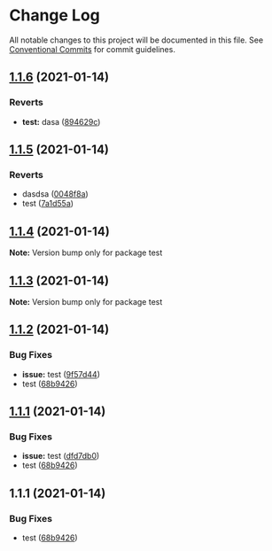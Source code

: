 # Change Log

All notable changes to this project will be documented in this file.
See [Conventional Commits](https://conventionalcommits.org) for commit guidelines.

## [1.1.6](https://github.com/dilyanatanasov177/lerna-test/compare/test@1.1.5...test@1.1.6) (2021-01-14)


### Reverts

* **test:** dasa ([894629c](https://github.com/dilyanatanasov177/lerna-test/commit/894629c82bca7150ecba1d793218b6f5853a8f1c))





## [1.1.5](https://github.com/dilyanatanasov177/lerna-test/compare/test@1.1.2...test@1.1.5) (2021-01-14)


### Reverts

* dasdsa ([0048f8a](https://github.com/dilyanatanasov177/lerna-test/commit/0048f8a7f4327a211f140e6f3db2d3b9df558a0d))
* test ([7a1d55a](https://github.com/dilyanatanasov177/lerna-test/commit/7a1d55a006e71ee801dc806970128f680ce3efb1))





## [1.1.4](https://github.com/dilyanatanasov177/lerna-test/compare/test@1.1.2...test@1.1.4) (2021-01-14)

**Note:** Version bump only for package test





## [1.1.3](https://github.com/dilyanatanasov177/lerna-test/compare/test@1.1.2...test@1.1.3) (2021-01-14)

**Note:** Version bump only for package test





## [1.1.2](https://github.com/dilyanatanasov177/lerna-test/compare/test@1.1.1...test@1.1.2) (2021-01-14)


### Bug Fixes

* **issue:** test ([9f57d44](https://github.com/dilyanatanasov177/lerna-test/commit/9f57d443a942961954c1080f9cdd42822f059983))
* test ([68b9426](https://github.com/dilyanatanasov177/lerna-test/commit/68b9426fd5f3621973473443b5dd8eec74455444))





## [1.1.1](https://github.com/dilyanatanasov177/lerna-test/compare/test@1.1.1...test@1.1.1) (2021-01-14)


### Bug Fixes

* **issue:** test ([dfd7db0](https://github.com/dilyanatanasov177/lerna-test/commit/dfd7db042b2ed9ffbf57f4836892a677f922c180))
* test ([68b9426](https://github.com/dilyanatanasov177/lerna-test/commit/68b9426fd5f3621973473443b5dd8eec74455444))





## 1.1.1 (2021-01-14)


### Bug Fixes

* test ([68b9426](https://github.com/dilyanatanasov177/lerna-test/commit/68b9426fd5f3621973473443b5dd8eec74455444))
